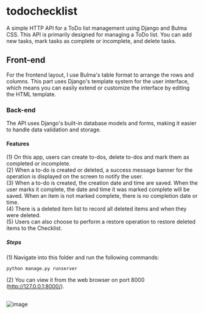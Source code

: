# todochecklist
A simple HTTP API for a ToDo list management using Django and Bulma CSS. This API is primarily designed for managing a ToDo list. You can add new tasks, mark tasks as complete or incomplete, and delete tasks.
## Front-end
For the frontend layout, I use Bulma's table format to arrange the rows and columns. This part uses Django's template system for the user interface, which means you can easily extend or customize the interface by editing the HTML template.
### Back-end
The API uses Django's built-in database models and forms, making it easier to handle data validation and storage.
#### Features
(1) On this app, users can create to-dos, delete to-dos and mark them as completed or incomplete.    
(2) When a to-do is created or deleted, a success message banner for the operation is displayed on the screen to notify the user.  
(3) When a to-do is created, the creation date and time are saved. When the user marks it complete, the date and time it was marked complete will be saved. When an item is not marked complete, there is no completion date or time.  
(4) There is a deleted item list to record all deleted items and when they were deleted.   
(5) Users can also choose to perform a restore operation to restore deleted items to the Checklist.
##### Steps
(1) Navigate into this folder and run the following commands:
```
python manage.py runserver
```
(2) You can view it from the web browser on port 8000 (http://127.0.0.1:8000/).
## 
![image](https://github.com/Avaritia1/todochecklist/assets/80332537/fef57cde-67fc-4df3-bd8b-98a3bb3d0d6b)

